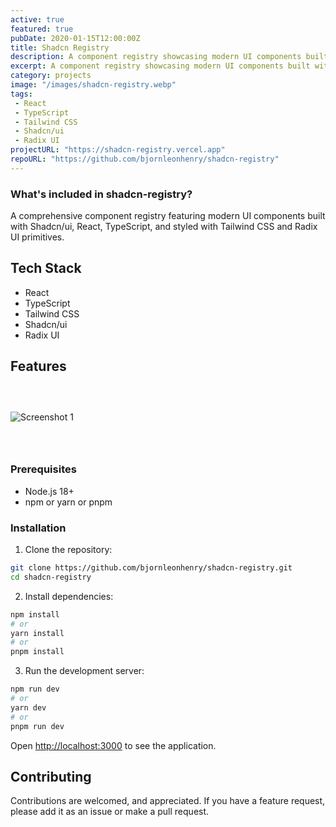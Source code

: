 ```yaml
---
active: true
featured: true
pubDate: 2020-01-15T12:00:00Z
title: Shadcn Registry
description: A component registry showcasing modern UI components built with Shadcn/ui and React.
excerpt: A component registry showcasing modern UI components built with Shadcn/ui and React.
category: projects
image: "/images/shadcn-registry.webp"
tags:
 - React
 - TypeScript
 - Tailwind CSS
 - Shadcn/ui
 - Radix UI
projectURL: "https://shadcn-registry.vercel.app"
repoURL: "https://github.com/bjornleonhenry/shadcn-registry"
---
```


### What's included in shadcn-registry?

A comprehensive component registry featuring modern UI components built with Shadcn/ui, React, TypeScript, and styled with Tailwind CSS and Radix UI primitives.

## Tech Stack

- React
- TypeScript
- Tailwind CSS
- Shadcn/ui
- Radix UI

## Features

### &nbsp;

![Screenshot 1](/images/shadcn-registry-1.webp)

### &nbsp;

### Prerequisites

- Node.js 18+
- npm or yarn or pnpm

### Installation

1. Clone the repository:
```bash
git clone https://github.com/bjornleonhenry/shadcn-registry.git
cd shadcn-registry
```

2. Install dependencies:
```bash
npm install
# or
yarn install
# or
pnpm install
```

3. Run the development server:
```bash
npm run dev
# or
yarn dev
# or
pnpm run dev
```

Open [http://localhost:3000](http://localhost:3000) to see the application.

## Contributing

Contributions are welcomed, and appreciated. If you have a feature request, please add it as an issue or make a pull request.
